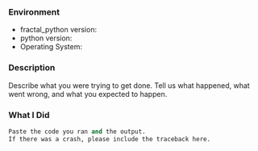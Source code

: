 ### Environment

*  fractal_python version:
*  python version:
*  Operating System:

### Description

Describe what you were trying to get done.
Tell us what happened, what went wrong, and what you expected to happen.

### What I Did

```python
Paste the code you ran and the output.
If there was a crash, please include the traceback here.
```
